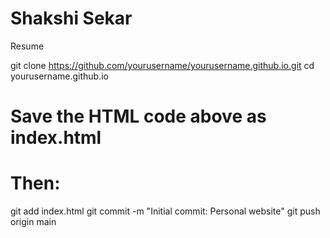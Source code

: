 # Shakshi Sekar
Resume

git clone https://github.com/yourusername/yourusername.github.io.git
cd yourusername.github.io

# Save the HTML code above as index.html
# Then:
git add index.html
git commit -m "Initial commit: Personal website"
git push origin main
